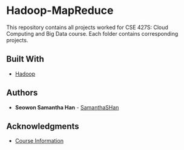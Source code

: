# Hadoop-MapReduce

This repository contains all projects worked for CSE 427S: Cloud Computing and Big Data course. Each folder contains corresponding projects.

## Built With

* [Hadoop](http://hadoop.apache.org/) 

## Authors

* **Seowon Samantha Han** - [SamanthaSHan](https://github.com/SamanthaSHan)

## Acknowledgments

* [Course Information](https://sites.wustl.edu/neumann/courses/cse427s/sp18/)
